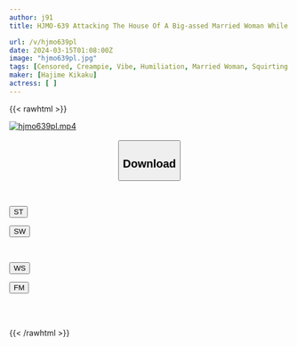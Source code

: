```yaml
---
author: j91
title: HJMO-639 Attacking The House Of A Big-assed Married Woman While Her Husband Is Away! T-back Wife Fixed Vibe DE Domino Toppling If You Can Line Up The Dominoes Within The Time Limit And Knock Down The Dominoes, You Will Win 1 Million Yen! Punishment Game Where You Are Immediately Creampied If You Fail The Challenge! 2

url: /v/hjmo639pl
date: 2024-03-15T01:08:00Z
image: "hjmo639pl.jpg"
tags: [Censored, Creampie, Vibe, Humiliation, Married Woman, Squirting	]
maker: [Hajime Kikaku]
actress: [ ]
---
```



{{< rawhtml >}}

<div class="video" data-videoid="XkX1ewVLagCAOp">
    <a href="javascript:;">
        <img src="/v/hjmo639pl/hjmo639pl.jpg" width="WIDTH" height="HEIGHT" alt="hjmo639pl.mp4" loading="lazy">
    </a>
</div>

<script type="text/javascript" src="https://j91.asia/asset/on-demand-st.js"></script>

<br>
  <link rel="stylesheet" href="https://j91.asia/asset/bs5.css">
  
  <center>
  <button class="btn btn-primary" type="button" data-bs-toggle="collapse" data-bs-target=".multi-collapse" aria-expanded="false" aria-controls="multiCollapseExample1 multiCollapseExample2"><h2>Download</h2></button></center>
</p>
<div class="row">
  <div class="col">
    <div class="collapse multi-collapse" id="multiCollapseExample1">
      <div class="card card-body">
	      	      <br>
<div class="buttons">  
<p><a href="https://streamtape.to/v/XkX1ewVLagCAOp" target="_blank"><button class="btn-hover color-3"><i class="fa fa-download"></i> ST</button></a></p>
<p><a href="https://cdnwish.com/v6m2dmpmxgfa" target="_blank"><button class="btn-hover color-2"><i class="fa fa-download"></i> SW</button></a></p></div>
    </div>
  </div>
</div>
  <div class="col">
    <div class="collapse multi-collapse" id="multiCollapseExample2">
      <div class="card card-body">
	      <br>
<div class="buttons">
<p><a href="javascript:;"><button class="btn-hover color-9"><i class="fa fa-download"></i> WS</button></a></p>
<p><a href="javascript:;"><button class="btn-hover color-8"><i class="fa fa-download"></i> FM</button></a></p></div>
<br><br>
      </div>
    </div>
  </div>
</div>

{{< /rawhtml >}}